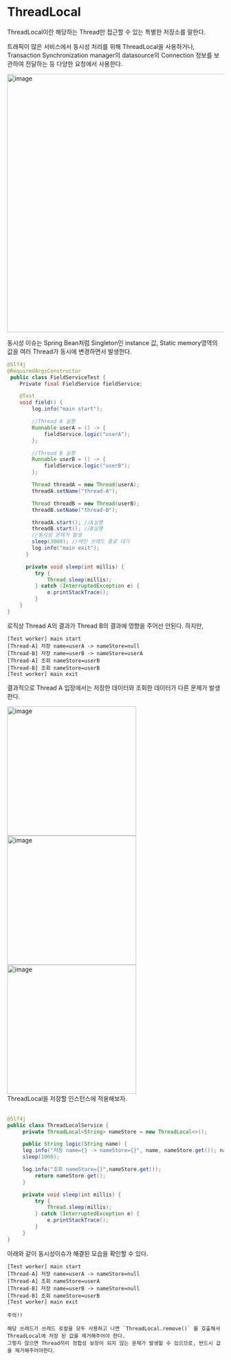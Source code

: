 # ThreadLocal
ThreadLocal이란 해당하는 Thread만 접근할 수 있는 특별한 저장소를 말한다. 

트래픽이 많은 서비스에서 동시성 처리를 위해 ThreadLocal을 사용하거나,
Transaction Synchronization manager의 datasource의 Connection 정보를 보관하여 전달하는 등 다양한 요청에서 사용한다.

<img width="600" alt="image" src="https://github.com/hanuk96/TIL/assets/12428689/7c27516c-9c84-4c73-b2ad-2b09bb4a197c">

동시성 이슈는 Spring Bean처럼 Singleton인 instance 값, Static memory영역의 값을 여러 Thread가 동시에 변경하면서 발생한다.

```java
@Slf4j
@RequiredArgsConstructor
 public class FieldServiceTest {
    Private final FieldService fieldService;

    @Test
    void field() {
        log.info("main start");

        //Thread A 실행
        Runnable userA = () -> {
            fieldService.logic("userA");
        };

        //Thread B 실행
        Runnable userB = () -> {
            fieldService.logic("userB");
        };

        Thread threadA = new Thread(userA);
        threadA.setName("thread-A");

        Thread threadB = new Thread(userB);
        threadB.setName("thread-B");

        threadA.start(); //A실행
        threadB.start(); //B실행
        //동시성 문제가 발생
        sleep(3000); //메인 쓰레드 종료 대기
        log.info("main exit");
      }

      private void sleep(int millis) {
         try {
             Thread.sleep(millis);
         } catch (InterruptedException e) {
             e.printStackTrace();
         }
    }
}
```

로직상 Thread A의 결과가 Thread B의 결과에 영향을 주어선 안된다. 하지만,

```
[Test worker] main start
[Thread-A] 저장 name=userA -> nameStore=null
[Thread-B] 저장 name=userB -> nameStore=userA
[Thread-A] 조회 nameStore=userB
[Thread-B] 조회 nameStore=userB
[Test worker] main exit
```

결과적으로 Thread A 입장에서는 저장한 데이터와 조회한 데이터가 다른 문제가 발생한다.

<img width="300" alt="image" src="https://github.com/hanuk96/TIL/assets/12428689/64722afc-b457-423f-9dc3-6b3bb646de44">
<img width="300" alt="image" src="https://github.com/hanuk96/TIL/assets/12428689/0df3f271-fef9-4aa7-b7bb-eb7cd039f4ae">
<img width="300" alt="image" src="https://github.com/hanuk96/TIL/assets/12428689/2aab354a-b99b-4ee2-8a2a-97d1b1437db4">

<br>
ThreadLocal을 저장할 인스턴스에 적용해보자.
<br><br>

```java
@Slf4j
public class ThreadLocalService {
     private ThreadLocal<String> nameStore = new ThreadLocal<>();

     public String logic(String name) {
     log.info("저장 name={} -> nameStore={}", name, nameStore.get()); nameStore.set(name);
     sleep(1000);

     log.info("조회 nameStore={}",nameStore.get());
         return nameStore.get();
     }

     private void sleep(int millis) {
         try {
             Thread.sleep(millis);
         } catch (InterruptedException e) {
             e.printStackTrace();
         }
     }
}
```

아래와 같이 동시성이슈가 해결된 모습을 확인할 수 있다.

```
[Test worker] main start
[Thread-A] 저장 name=userA -> nameStore=null
[Thread-A] 조회 nameStore=userA
[Thread-B] 저장 name=userB -> nameStore=null
[Thread-B] 조회 nameStore=userB
[Test worker] main exit
```

```
주의!!

해당 쓰레드가 쓰레드 로컬을 모두 사용하고 나면 `ThreadLocal.remove()` 를 호출해서 ThreadLocal에 저장 된 값을 제거해주어야 한다.
그렇지 않으면 Thread끼리 정합성 보장이 되지 않는 문제가 발생할 수 있으므로, 반드시 값을 제거해주어야한다.
```
